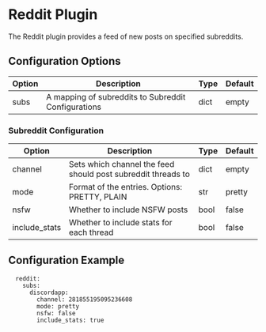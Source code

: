 # Reddit Plugin

The Reddit plugin provides a feed of new posts on specified subreddits.

## Configuration Options

| Option | Description | Type | Default |
|--------|-------------|------|---------|
| subs | A mapping of subreddits to Subreddit Configurations | dict | empty |

### Subreddit Configuration

| Option | Description | Type | Default |
|--------|-------------|------|---------|
| channel | Sets which channel the feed should post subreddit threads to | dict | empty |
| mode | Format of the entries. Options: PRETTY, PLAIN | str | pretty |
| nsfw | Whether to include NSFW posts | bool | false | 
| include\_stats | Whether to include stats for each thread | bool | false |

## Configuration Example

```
  reddit:
    subs:
      discordapp:
        channel: 281855195095236608
        mode: pretty
        nsfw: false
        include_stats: true
```